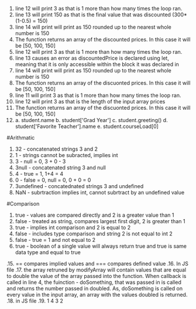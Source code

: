 1. line 12 will print 3 as that is 1 more than how many times the loop ran.
2. line 13 will print 150 as that is the final value that was discounted (300*(1-0.5) = 150)
3. line 14 will print will print as 150 rounded up to the nearest whole number is 150
4. The function returns an array of the discounted prices. In this case it will be [50, 100, 150]
5. line 12 will print 3 as that is 1 more than how many times the loop ran.
6. line 13 causes an error as discountedPrice is declared using let, meaning that it is only accessible within the block it was declared in
7. line 14 will print will print as 150 rounded up to the nearest whole number is 150
8. The function returns an array of the discuonted prices. In this case it will be [50, 100, 150]
9. line 11 will print 3 as that is 1 more than how many times the loop ran.
10. line 12 will print 3 as that is the length of the input array prices
11. The function returns an array of the discuonted prices. In this case it will be [50, 100, 150]
12. a. student.name
    b. student['Grad Year']
    c. student.greeting()
    d. student['Favorite Teacher'].name
    e. student.courseLoad[0]

#Arithmatic
1. 32 - concatenated strings 3 and 2
2. 1 - strings cannot be subracted, implies int
3. 3 - null = 0, 3 + 0 - 3
4. 3null - concatenated string 3 and null
5. 4 - true = 1, 1+4 = 4
6. 0 - false = 0, null = 0, 0 + 0 = 0
7. 3undefined - concatednated strings 3 and undefined
8. NaN - subrtraction implies int, cannot subrtract by an undefined value

#Comparison
1. true - values are compared directly and 2 is a greater value than 1
2. false - treated as string, compares largest first digit, 2 is greater than 1 
3. true - implies int comparison and 2 is equal to 2
4. false - includes type comparison and string 2 is not equal to int 2
5. false - true = 1 and not equal to 2
6. true - boolean of a single value will always return true and true is same data type and equal to true

.15. == compares implied values and === compares defined value 
.16. In JS file
.17. the array retruned by modifyArray will contain values that are equal to double the value of the array passed into the function. When callback is called in line 4, the fuinction - doSomething, that was passed in is called and returns the number passed in doubled. As, doSomething is called on every value in the input array, an array with the values doubled is returned.
.18. in JS file
.19. 1 4 3 2
